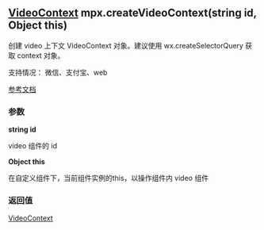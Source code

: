 ## [VideoContext](https://developers.weixin.qq.com/miniprogram/dev/api/media/video/VideoContext.html) mpx.createVideoContext(string id, Object this)

创建 video 上下文 VideoContext 对象。建议使用 wx.createSelectorQuery 获取 context 对象。

支持情况： 微信、支付宝、web

[参考文档](https://developers.weixin.qq.com/miniprogram/dev/api/media/video/wx.createVideoContext.html)

### 参数

**string id**

video 组件的 id

**Object this**

在自定义组件下，当前组件实例的this，以操作组件内 video 组件

### 返回值
[VideoContext](https://developers.weixin.qq.com/miniprogram/dev/api/media/video/VideoContext.html)
